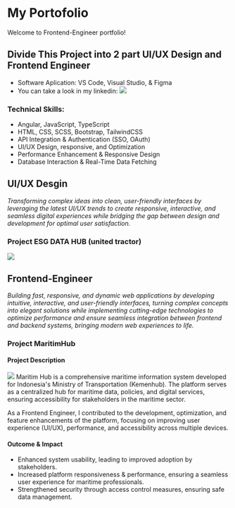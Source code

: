 # My Portofolio

Welcome to Frontend-Engineer portfolio!

## Divide This Project into 2 part UI/UX Design and Frontend Engineer

* Software Aplication: VS Code, Visual Studio, & Figma 
* You can take a look in my linkedin: ![](link)

### Technical Skills:

* Angular, JavaScript, TypeScript
* HTML, CSS, SCSS, Bootstrap, TailwindCSS
* API Integration & Authentication (SSO, OAuth)
* UI/UX Design, responsive, and Optimization
* Performance Enhancement & Responsive Design
* Database Interaction & Real-Time Data Fetching

## UI/UX Desgin
*Transforming complex ideas into clean, user-friendly interfaces by leveraging the latest UI/UX trends to create responsive, interactive, and seamless digital experiences while bridging the gap between design and development for optimal user satisfaction.*

### Project ESG DATA HUB (united tractor)
![](https://github.com/wyntr1508/Portofolio/blob/main/ESG%20Data%20Hub/Documentation/landing-page%20ESG%20Data%20HUB.png)

## Frontend-Engineer
*Building fast, responsive, and dynamic web applications by developing intuitive, interactive, and user-friendly interfaces, turning complex concepts into elegant solutions while implementing cutting-edge technologies to optimize performance and ensure seamless integration between frontend and backend systems, bringing modern web experiences to life.*
### Project MaritimHub

#### Project Description
![](https://github.com/)
Maritim Hub is a comprehensive maritime information system developed for Indonesia's Ministry of Transportation (Kemenhub). The platform serves as a centralized hub for maritime data, policies, and digital services, ensuring accessibility for stakeholders in the maritime sector.

As a Frontend Engineer, I contributed to the development, optimization, and feature enhancements of the platform, focusing on improving user experience (UI/UX), performance, and accessibility across multiple devices.

#### Outcome & Impact
* Enhanced system usability, leading to improved adoption by stakeholders.
* Increased platform responsiveness & performance, ensuring a seamless user experience for maritime professionals.
* Strengthened security through access control measures, ensuring safe data management.
